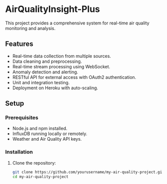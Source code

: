 # AirQualityInsight-Plus

This project provides a comprehensive system for real-time air quality monitoring and analysis.

## Features
- Real-time data collection from multiple sources.
- Data cleaning and preprocessing.
- Real-time stream processing using WebSocket.
- Anomaly detection and alerting.
- RESTful API for external access with OAuth2 authentication.
- Unit and integration testing.
- Deployment on Heroku with auto-scaling.

## Setup

### Prerequisites
- Node.js and npm installed.
- InfluxDB running locally or remotely.
- Weather and Air Quality API keys.

### Installation
1. Clone the repository:
   ```bash
   git clone https://github.com/yourusername/my-air-quality-project.git
   cd my-air-quality-project
